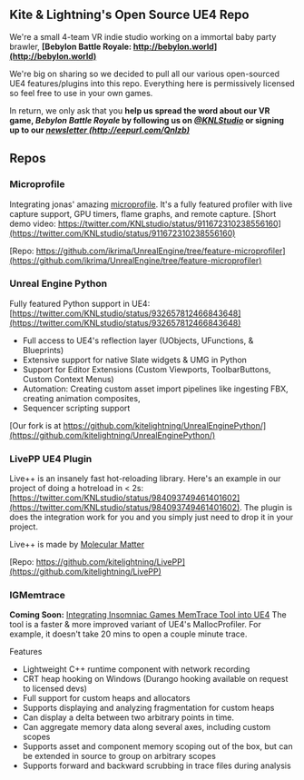 ## Kite & Lightning's Open Source UE4 Repo

We're a small 4-team VR indie studio working on a immortal baby party brawler, **[Bebylon Battle Royale: http://bebylon.world](http://bebylon.world)**

We're big on sharing so we decided to pull all our various open-sourced UE4 features/plugins into this repo. Everything here is permissively licensed so feel free to use in your own games.

In return, we only ask that you **help us spread the word about our VR game, *Bebylon Battle Royale* by following us on *[@KNLStudio](https://twitter.com/knlstudio/)* or signing up to our *[newsletter (http://eepurl.com/Qnlzb)](http://eepurl.com/Qnlzb)***

Repos
--------

### Microprofile
Integrating jonas' amazing [microprofile](https://github.com/jonasmr/microprofile). It's a fully featured profiler with live capture support, GPU timers, flame graphs, and remote capture. [Short demo video: https://twitter.com/KNLstudio/status/911672310238556160](https://twitter.com/KNLstudio/status/911672310238556160)

[Repo: https://github.com/ikrima/UnrealEngine/tree/feature-microprofiler](https://github.com/ikrima/UnrealEngine/tree/feature-microprofiler)


### Unreal Engine Python
Fully featured Python support in UE4: [https://twitter.com/KNLstudio/status/932657812466843648](https://twitter.com/KNLstudio/status/932657812466843648)
- Full access to UE4's reflection layer (UObjects, UFunctions, & Blueprints)
- Extensive support for native Slate widgets & UMG in Python
- Support for Editor Extensions (Custom Viewports, ToolbarButtons, Custom Context Menus)
- Automation: Creating custom asset import pipelines like ingesting FBX, creating animation composites,
- Sequencer scripting support

[Our fork is at https://github.com/kitelightning/UnrealEnginePython/](https://github.com/kitelightning/UnrealEnginePython/)


### LivePP UE4 Plugin
Live++ is an insanely fast hot-reloading library. Here's an example in our project of doing a hotreload in < 2s: [https://twitter.com/KNLstudio/status/984093749461401602](https://twitter.com/KNLstudio/status/984093749461401602). The plugin is does the integration work for you and you simply just need to drop it in your project. 

Live++ is made by [Molecular Matter](https://molecular-matters.com/products_livepp.html)

[Repo: https://github.com/kitelightning/LivePP](https://github.com/kitelightning/LivePP)


### IGMemtrace
**Coming Soon:** [Integrating Insomniac Games MemTrace Tool into UE4](https://github.com/deplinenoise/ig-memtrace)
The tool is a faster & more improved variant of UE4's MallocProfiler. For example, it doesn't take 20 mins to open a couple minute trace.

Features 
- Lightweight C++ runtime component with network recording
- CRT heap hooking on Windows (Durango hooking available on request to licensed devs)
- Full support for custom heaps and allocators
- Supports displaying and analyzing fragmentation for custom heaps
- Can display a delta between two arbitrary points in time.
- Can aggregate memory data along several axes, including custom scopes
- Supports asset and component memory scoping out of the box, but can be
  extended in source to group on arbitrary scopes
- Supports forward and backward scrubbing in trace files during analysis
